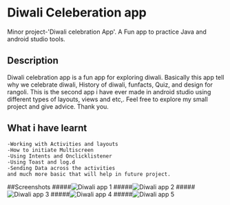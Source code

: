 # Diwali Celeberation app
Minor project-'Diwali celebration App'. A Fun app to practice Java and android studio tools.
## Description
Diwali celebration app is a fun app for exploring diwali. Basically this app tell why we celebrate diwali, History of diwali, funfacts, Quiz, and design for rangoli.
This is the second app i have ever made in android studio using different types of layouts, views and etc,. Feel free to explore my small project and give advice.
Thank you.
## What i have learnt
    -Working with Activities and layouts
    -How to initiate Multiscreen
    -Using Intents and Onclicklistener
    -Using Toast and log.d
    -Sending Data across the activities
    and much more basic that will help in future project.
##Screenshots
        #####![Diwali app 1](https://user-images.githubusercontent.com/79929708/142717417-e8c7f32c-0288-42be-aad4-9bb9936eeda4.jpg)
        #####![Diwali app 2](https://user-images.githubusercontent.com/79929708/142717436-600f041c-c5fc-4807-854b-08b6014bb7e9.jpg)
        #####![Diwali app 3](https://user-images.githubusercontent.com/79929708/142717461-707a8dca-ca62-48cd-98b9-8da78ec5d353.jpg)
        #####![Diwali app 4](https://user-images.githubusercontent.com/79929708/142717470-3cb20284-7c59-4a2e-9502-919debaeca25.jpg)
        #####![Diwali app 5](https://user-images.githubusercontent.com/79929708/142717485-e599429e-984c-400e-9657-72f28bb3f903.jpg)

